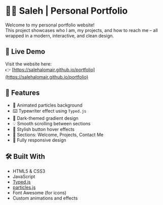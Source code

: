 # 🧑‍💻 Saleh | Personal Portfolio

Welcome to my personal portfolio website!  
This project showcases who I am, my projects, and how to reach me – all wrapped in a modern, interactive, and clean design.

## 🔗 Live Demo

Visit the website here:  
👉 [https://salehalomair.github.io/portfolio](https://salehalomair.github.io/portfolio)

## 🚀 Features

- 🎇 Animated particles background  
- ⌨️ Typewriter effect using `Typed.js`  
- 🌙 Dark-themed gradient design  
- 💡 Smooth scrolling between sections  
- 🎨 Stylish button hover effects  
- 🧭 Sections: Welcome, Projects, Contact Me  
- 📱 Fully responsive design

## 🛠️ Built With

- HTML5 & CSS3  
- JavaScript  
- [Typed.js](https://github.com/mattboldt/typed.js)  
- [particles.js](https://vincentgarreau.com/particles.js/)  
- Font Awesome (for icons)  
- Custom animations and effects
